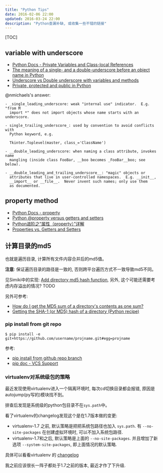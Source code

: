 ```yaml
---
title: "Python Tips"
date: 2016-02-06 22:00
updated: 2016-03-24 22:00
description: "Python查漏补缺, 或收集一些不错的链接"
---
```


[TOC]

## variable with underscore ##

* [Python Docs - Private Variables and Class-local References](https://docs.python.org/2/tutorial/classes.html#private-variables-and-class-local-references)
* [The meaning of a single- and a double-underscore before an object name in Python](http://stackoverflow.com/questions/1301346/the-meaning-of-a-single-and-a-double-underscore-before-an-object-name-in-python)
* [Underscore vs Double underscore with variables and methods](http://stackoverflow.com/questions/6930144/underscore-vs-double-underscore-with-variables-and-methods)
* [Private, protected and public in Python](http://radek.io/2011/07/21/private-protected-and-public-in-python/)

@nmichaels's answer:

	- _single_leading_underscore: weak "internal use" indicator.  E.g. "from M
	  import *" does not import objects whose name starts with an underscore.

	- single_trailing_underscore_: used by convention to avoid conflicts with
	  Python keyword, e.g.

	  Tkinter.Toplevel(master, class_='ClassName')

	- __double_leading_underscore: when naming a class attribute, invokes name
	  mangling (inside class FooBar, __boo becomes _FooBar__boo; see below).

	- __double_leading_and_trailing_underscore__: "magic" objects or
	  attributes that live in user-controlled namespaces.  E.g. __init__,
	  __import__ or __file__.  Never invent such names; only use them
	  as documented.

## property method ##

* [Python Docs - property](https://docs.python.org/2/library/functions.html#property)
* [Python @property versus getters and setters](http://stackoverflow.com/questions/6618002/python-property-versus-getters-and-setters)
* [Python进阶之“属性（property）”详解](http://python.jobbole.com/80955/)
* [Properties vs. Getters and Setters](http://www.python-course.eu/python3_properties.php)


## 计算目录的md5 ##

也就是遍历目录, 计算所有文件内容合并后的md5值。

**注意**: 保证遍历目录的路径是一致的, 否则跨平台遍历方式不一致导致md5不同。

见Simiki中的实现: [Add directory md5 hash function](https://github.com/tankywoo/simiki/commit/09039e10a9eba2436b1ec74c5d8a6e1cf84c0f5b), 另外, 这个可能还需要考虑内存溢出的情况? TODO

另外可参考:

* [How do I get the MD5 sum of a directory's contents as one sum?](http://unix.stackexchange.com/questions/35832/how-do-i-get-the-md5-sum-of-a-directorys-contents-as-one-sum)
* [Getting the SHA-1 (or MD5) hash of a directory (Python recipe)](http://code.activestate.com/recipes/576973-getting-the-sha-1-or-md5-hash-of-a-directory/)


### pip install from git repo ###

	$ pip install -e git+https://github.com/username/projname.git#egg=projname

参考:

* [pip install from github repo branch](http://stackoverflow.com/questions/20101834/pip-install-from-github-repo-branch)
* [pip doc - VCS Support](https://pip.pypa.io/en/latest/reference/pip_install/#vcs-support)


### virtualenv对系统级包的策略 ###

最近发现使用virtualenv进入一个隔离环境时, 每次cd切换目录都会报错, 原因是autojump(py写的)模块找不到。

排查后发现是系统级的python包目录不在`sys.path`中。

看了virtualenv的changelog发现这个是在1.7版本做的变更:

* virtualenv-1.7 之前, 默认策略是把把系统包路径也加入 `sys.path`. 有 `--no-site-packages` 在创建虚拟环境时, 可以不加入系统包路径.
* virtualenv-1.7和之后, 默认策略是上面的 `--no-site-packages`. 并且增加了新选项 `--system-site-packages`, 即上面情况的默认策略.

具体可以看看virtualenv 的 [changelog](https://virtualenv.pypa.io/en/latest/changes.html)

我之前应该很长一阵子都处于1.7之前的版本, 最近才作了下升级.
